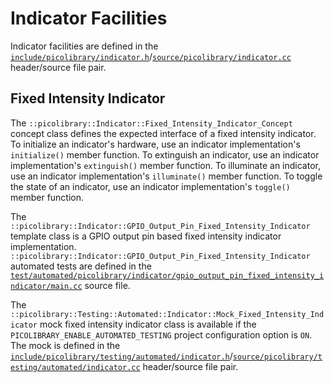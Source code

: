 # Indicator Facilities
Indicator facilities are defined in the
[`include/picolibrary/indicator.h`](https://github.com/apcountryman/picolibrary/blob/main/include/picolibrary/indicator.h)/[`source/picolibrary/indicator.cc`](https://github.com/apcountryman/picolibrary/blob/main/source/picolibrary/indicator.cc)
header/source file pair.

## Fixed Intensity Indicator
The `::picolibrary::Indicator::Fixed_Intensity_Indicator_Concept` concept class defines
the expected interface of a fixed intensity indicator.
To initialize an indicator's hardware, use an indicator implementation's `initialize()`
member function.
To extinguish an indicator, use an indicator implementation's `extinguish()` member
function.
To illuminate an indicator, use an indicator implementation's `illuminate()` member
function.
To toggle the state of an indicator, use an indicator implementation's `toggle()` member
function.

The `::picolibrary::Indicator::GPIO_Output_Pin_Fixed_Intensity_Indicator` template class
is a GPIO output pin based fixed intensity indicator implementation.
`::picolibrary::Indicator::GPIO_Output_Pin_Fixed_Intensity_Indicator` automated tests are
defined in the
[`test/automated/picolibrary/indicator/gpio_output_pin_fixed_intensity_indicator/main.cc`](https://github.com/apcountryman/picolibrary/blob/main/test/automated/picolibrary/indicator/gpio_output_pin_fixed_intensity_indicator/main.cc)
source file.

The `::picolibrary::Testing::Automated::Indicator::Mock_Fixed_Intensity_Indicator` mock
fixed intensity indicator class is available if the `PICOLIBRARY_ENABLE_AUTOMATED_TESTING`
project configuration option is `ON`.
The mock is defined in the
[`include/picolibrary/testing/automated/indicator.h`](https://github.com/apcountryman/picolibrary/blob/main/include/picolibrary/testing/automated/indicator.h)/[`source/picolibrary/testing/automated/indicator.cc`](https://github.com/apcountryman/picolibrary/blob/main/source/picolibrary/testing/automated/indicator.cc)
header/source file pair.
